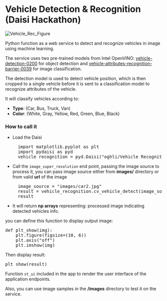 # Vehicle Detection & Recognition (Daisi Hackathon)

![Vehicle_Rec_Figure](https://i.imgur.com/dqPTlXl.jpg)

Python function as a web service to detect and recognize vehicles in image using machine learning.

The service uses two pre-trained models from Intel OpenVINO: [vehicle-detection-0200](https://github.com/openvinotoolkit/open_model_zoo/tree/master/models/intel/vehicle-detection-0200) for object detection and  [vehicle-attributes-recognition-barrier-0039](https://github.com/openvinotoolkit/open_model_zoo/tree/master/models/intel/vehicle-attributes-recognition-barrier-0039) for image classification.

The detection model is used to detect vehicle position, which is then cropped to a single vehicle before it is sent to a classification model to recognize attributes of the vehicle.

It will classify vehicles according to:
* **Type**: (Car, Bus, Truck, Van)
* **Color**: (White, Gray, Yellow, Red, Green, Blue, Black)

### How to call it
* Load the Daisi
    <pre>
    import matplotlib.pyplot as plt
    import pydaisi as pyd
    vehicle_recognition = pyd.Daisi("oghli/Vehicle Recognition")</pre>
    
* Call the `image_super_resolution` end point, passing the image source to process it, you can pass image source either from **images/** directory or from valid **url** of the image
    <pre>
    image_source = "images/car2.jpg"
    result = vehicle_recognition.cv_vehicle_detect(image_source).value
    result</pre>

* It will return **np arrays** representing:
processed image indicating detected vehicles info.

you can define this function to display output image:
<pre>
def plt_show(img):
    plt.figure(figsize=(10, 6))
    plt.axis("off")
    plt.imshow(img)
</pre>
Then display result:
<pre>
plt_show(result)
</pre>

Function `st_ui` included in the app to render the user interface of the application endpoints.

Also, you can use image samples in the **/images** directory to test it on the service.



